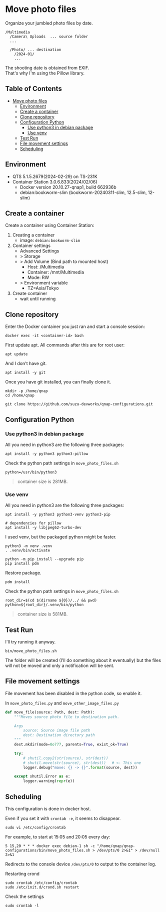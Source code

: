 # Move photo files

Organize your jumbled photo files by date.

```
/Multimedia
  /Camera\ Uploads  ... source folder
  ...

  /Photo/ ... destination
    /2024-01/  
    ...
```

The shooting date is obtained from EXIF.<br>
That's why I'm using the Pillow library.


## Table of Contents <!-- omit in toc -->

- [Move photo files](#move-photo-files)
  - [Environment](#environment)
  - [Create a container](#create-a-container)
  - [Clone repository](#clone-repository)
  - [Configuration Python](#configuration-python)
    - [Use python3 in debian package](#use-python3-in-debian-package)
    - [Use venv](#use-venv)
  - [Test Run](#test-run)
  - [File movement settings](#file-movement-settings)
  - [Scheduling](#scheduling)

## Environment

- QTS 5.1.5.2679(2024-02-29) on TS-231K
- Container Station 3.0.6.833(2024/02/06)
  - Docker version 20.10.27-qnap1, build 662936b
  - debian:bookworm-slim (bookworm-20240311-slim, 12.5-slim, 12-slim)


## Create a container

Create a container using Container Station: 

1. Creating a container
   - image: `debian:bookworm-slim`
2. Container settings
   - Advanced Settings
   - \> Storage
   - \> Add Volume (Bind path to mounted host)
     - Host: /Multimedia
     - Container: /mnt/Multimedia
     - Mode: RW
   - \> Environment variable
     - TZ=Asia/Tokyo
3. Create container 
   - wait until running


## Clone repository

Enter the Docker container you just ran and start a console session:

```shell
docker exec -it <container-id> bash
```

First update apt. All commands after this are for root user:

```shell
apt update 
```

And I don't have git.

```shell
apt install -y git
```

Once you have git installed, you can finally clone it.

```shell
mkdir -p /home/qnap
cd /home/qnap

git clone https://github.com/suzu-devworks/qnap-configurations.git
```

## Configuration Python

### Use python3 in debian package 

All you need in python3 are the following three packages:

```shell
apt install -y python3 python3-pillow
```

Check the python path settings in `move_photo_files.sh`

```shell
python=/usr/bin/python3
```

> container size is 281MB.

### Use venv

All you need in python3 are the following three packages:

```shell
apt install -y python3 python3-venv python3-pip

# dependencies for pillow
apt install -y libjpeg62-turbo-dev
```

I used venv, but the packaged python might be faster.

```shell
python3 -m venv .venv
. .venv/bin/activate

python -m pip install --upgrade pip
pip install pdm
```

Restore package.

```shell
pdm install
```

Check the python path settings in `move_photo_files.sh`

```shell
root_dir=$(cd $(dirname ${0})/../ && pwd)
python=${root_dir}/.venv/bin/python
```

> container size is 581MB.

## Test Run

I'll try running it anyway.

```shell
bin/move_photo_files.sh
```

The folder will be created (I'll do something about it eventually) but the files will not be moved and only a notification will be sent.


## File movement settings

File movement has been disabled in the python code, so enable it.

In `move_photo_files.py` and `move_other_image_files.py`

```py
def move_file(source: Path, dest: Path):
    """Moves source photo file to destination path.

    Args
        source: Source image file path
        dest: Destination directory path
    """
    dest.mkdir(mode=0o777, parents=True, exist_ok=True)

    try:
        # shutil.copy2(str(source), str(dest))
        # shutil.move(str(source), str(dest))　 # <- This one
        logger.debug("move: {} -> {}".format(source, dest))

    except shutil.Error as e:
        logger.warning(repr(e))
```

## Scheduling

This configuration is done in docker host.

Even if you set it with `crontab -e`, it seems to disappear.

```shell
sudo vi /etc/config/crontab
```

For example, to start at 15:05 and 20:05 every day:

```crontab
5 15,20 * * * docker exec debian-1 sh -c "/home/qnap/qnap-configurations/bin/move_photo_files.sh > /dev/pts/0 2>&1" > /dev/null 2>&1
```

Redirects to the console device `/dev/pts/0` to output to the container log.

Restarting crond

```shell
sudo crontab /etc/config/crontab
sudo /etc/init.d/crond.sh restart
```

Check the settings

```shell
sudo crontab -l
```
